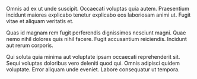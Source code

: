 Omnis ad ex ut unde suscipit. Occaecati voluptas quia autem. Praesentium incidunt maiores explicabo tenetur explicabo eos laboriosam animi ut. Fugit vitae et aliquam veritatis et.
 Quas id magnam rem fugit perferendis dignissimos nesciunt magni. Quae nemo nihil dolores quis nihil facere. Fugit accusantium reiciendis. Incidunt aut rerum corporis.
 Qui soluta quia minima aut voluptate ipsam occaecati reprehenderit sit. Sequi voluptas doloribus vero deleniti quod qui. Omnis adipisci quidem voluptate. Error aliquam unde eveniet. Labore consequatur ut tempora.